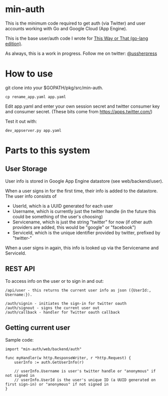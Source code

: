 # min-auth

This is the minimum code required to get auth (via Twitter) and user accounts working with Go and Google Cloud (App Engine).

This is the base user/auth code I wrote for [This Way or That (go-lang edition)](https://this-way-or-that.appspot.com/).

As always, this is a work in progress. Follow me on twitter: [@ussherpress](http://twitter.com/ussherpress)

# How to use

git clone into your $GOPATH/pkg/src/min-auth.

    cp rename_app.yaml app.yaml

Edit app.yaml and enter your own session secret and twitter consumer key and consumer secret. (These bits come from https://apps.twitter.com/)

Test it out with:

    dev_appserver.py app.yaml


# Parts to this system

## User Storage

User info is stored in Google App Engine datastore (see web/backend/user).

When a user signs in for the first time, their info is added to the datastore. The user info consists of

* UserId, which is a UUID generated for each user
* Username, which is currently just the twitter handle (in the future this could be something of the user's choosing)
* Servicename, which is just the string "twitter" for now (if other auth providers are added, this would be "google" or "facebook")
* ServiceId, which is the unique identifier provided by twitter, prefixed by "twitter-"

When a user signs in again, this info is looked up via the Servicename and ServiceId.

## REST API

To access info on the user or to sign in and out:

    /api/user - this returns the current user info as json ({UserId:, Username:}).

    /auth/signin - initiates the sign-in for twitter oauth
    /auth/signout - signs the current user out
    /auth/callback - handler for Twitter oauth callback

## Getting current user

Sample code:

    import "min-auth/web/backend/auth"

    func myHandler(w http.ResponseWriter, r *http.Request) {
        userInfo := auth.GetUserInfo(r)

        // userInfo.Username is user's twitter handle or "anonymous" if not signed in
        // userInfo.UserId is the user's unique ID (a UUID generated on first sign-in) or "anonymous" if not signed in
    }

